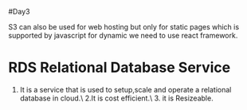 #Day3

S3 can also be used for web hosting but only for static pages which is supported by javascript for dynamic we need to use react framework.

# RDS Relational Database Service

1. It is a service that is used to setup,scale and operate a relational database in cloud.\ 2.It is cost efficient.\ 3. it is Resizeable.




